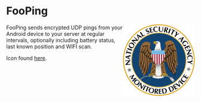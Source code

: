 FooPing
=======
<img src="res/drawable/fooping.png" alt="Device Monitoring" width="192" height="192" align="right" />

FooPing sends encrypted UDP pings from your Android device to your server at regular intervals, optionally including battery 
status, last known position and WIFI scan.


Icon found [here](https://media.c3d2.de/u/alice/m/nsa-monitored-device/ "C3D2 MediaGoblin").
